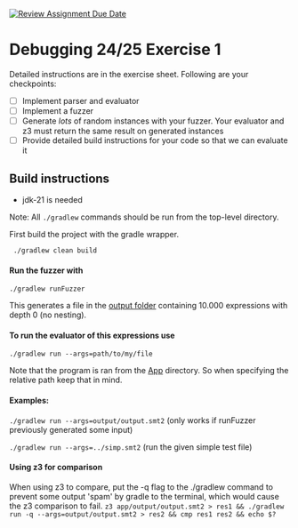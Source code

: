 [![Review Assignment Due Date](https://classroom.github.com/assets/deadline-readme-button-22041afd0340ce965d47ae6ef1cefeee28c7c493a6346c4f15d667ab976d596c.svg)](https://classroom.github.com/a/3MmVbb7f)
# Debugging 24/25 Exercise 1

Detailed instructions are in the exercise sheet. Following are your checkpoints:

- [ ] Implement parser and evaluator
- [ ] Implement a fuzzer
- [ ] Generate *lots* of random instances with your fuzzer. Your evaluator and z3 must return the same result on generated instances
- [ ] Provide detailed build instructions for your code so that we can evaluate it

## Build instructions

- jdk-21 is needed

Note: All `./gradlew` commands should be run from the top-level directory.

First build the project with the gradle wrapper.

``` ./gradlew clean build```

#### Run the fuzzer with 

```./gradlew runFuzzer```

This generates a file in the [output folder](app/output) containing 10.000 expressions with depth 0 (no nesting).

#### To run the evaluator of this expressions use

```./gradlew run --args=path/to/my/file```

Note that the program is ran from the [App](app) directory. 
So when specifying the relative path keep that in mind.

#### Examples:

```./gradlew run --args=output/output.smt2``` (only works if runFuzzer previously generated some input)

```./gradlew run --args=../simp.smt2``` (run the given simple test file)

#### Using z3 for comparison

When using z3 to compare, put the -q flag to the ./gradlew command to prevent some output 'spam' by gradle to the terminal, 
which would cause the z3 comparison to fail.
```z3 app/output/output.smt2 > res1 && ./gradlew run -q --args=output/output.smt2 > res2 && cmp res1 res2 && echo $?```